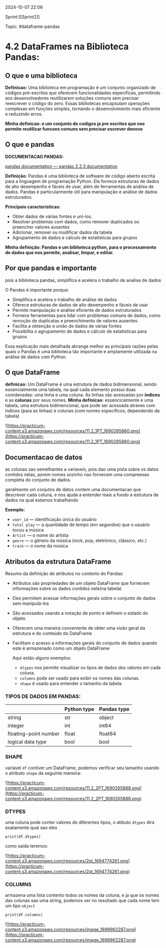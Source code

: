 
2024-10-07 22:06

Sprint:[[Sprint2]]

Topic:  #dataframe-pandas



# 4.2 **DataFrames na Biblioteca Pandas:**

## O que e uma biblioteca

**Definicao:** Uma biblioteca em programação é um conjunto organizado de códigos pré-escritos que oferecem funcionalidades específicas, permitindo aos desenvolvedores reutilizarem soluções comuns sem precisar reescrever o código do zero. Essas bibliotecas encapsulam operações complexas em funções simples, tornando o desenvolvimento mais eficiente e reduzindo erros.

**Minha definicao: e um conjunto de codigos ja pre escritos que nos permite reutilizar funcoes comuns sem precisar escrever denovo**

## O que e pandas

**DOCUMENTACAO PANDAS:**

[pandas documentation — pandas 2.2.3 documentation](https://pandas.pydata.org/pandas-docs/stable/)

**Definição:** Pandas é uma biblioteca de software de código aberto escrita para a linguagem de programação Python. Ela fornece estruturas de dados de alto desempenho e fáceis de usar, além de ferramentas de análise de dados. Pandas é particularmente útil para manipulação e análise de dados estruturados.

**Principais características:**

- Obter dados de várias fontes e uni-los.
- Resolver problemas com dados, como remover duplicados ou preencher valores ausentes
- Adicionar, remover ou modificar dados da tabela
- Agrupamento de dados e cálculo de estatísticas para grupos

**Minha definição: Pandas e um biblioteca python, para o processamento de dados que nos permite, analisar, limpar, e editar.**

## Por que pandas e importante

pois a biblioteca pandas, simplifica e acelera o trabalho de analise de dados

O Pandas é importante porque:

- Simplifica e acelera o trabalho de análise de dados
- Oferece estruturas de dados de alto desempenho e fáceis de usar
- Permite manipulação e análise eficiente de dados estruturados
- Fornece ferramentas para lidar com problemas comuns de dados, como remoção de duplicatas e preenchimento de valores ausentes
- Facilita a obtenção e união de dados de várias fontes
- Possibilita o agrupamento de dados e cálculo de estatísticas para grupos

Essa explicação mais detalhada abrange melhor as principais razões pelas quais o Pandas é uma biblioteca tão importante e amplamente utilizada na análise de dados com Python.

## O que DataFrame

**definicao:** Um DataFrame é uma estrutura de dados bidimensional, sendo essencialmente uma tabela, na qual cada elemento possui duas coordenadas: uma linha e uma coluna. As linhas são acessadas por **índices** e as **colunas** por seus nomes. **Minha definicao:** essencicalmente e uma tabela, uma estrutura bidimencional, que pode ser acessada atraves com indices (para as linhas) e colunas (com nomes especificos, dependendo da tabela)

![https://practicum-content.s3.amazonaws.com/resources/11.2_1PT_1690265860.png](https://practicum-content.s3.amazonaws.com/resources/11.2_1PT_1690265860.png)

## Documentacao de datos

as colunas sao semelhantes a variaveis, pois dao uma pista sobre os datos contidos nelas, porem nomes sozinho nao fornecem uma compreesao completa do conjunto de dados.

geralmente um conjutos de datos contem uma documentacao que descrever cada coluna, e nos ajuda a entender mais a fundo a estrutura de dados na qual estamos trabalhando

**Exemplo:**

- `user_id` — identificação única do usuário
- `total play` — a quantidade de tempo (em segundos) que o usuário tocou a música
- `Artist` — o nome do artista
- `genre` — o gênero da música (rock, pop, eletrônico, clássico, etc.)
- `track` — o nome da música

## **Atributos da estrutura DataFrame**

Resumo da definição de atributos no contexto do Pandas:

- Atributos são propriedades de um objeto DataFrame que fornecem informações sobre os dados contidos nele(na tabela)
    
- Eles permitem acessar informações gerais sobre o conjunto de dados sem manipulá-los
    
- São acessados usando a notação de ponto e definem o estado do objeto
    
- Oferecem uma maneira conveniente de obter uma visão geral da estrutura e do conteúdo do DataFrame
    
- Facilitam o acesso a informações gerais do conjunto de dados quando este é armazenado como um objeto DataFrame
    
    Aqui estão alguns exemplos:
    
    - `dtypes` nos permite visualizar os tipos de dados dos valores em cada coluna.
    - `columns` pode ser usado para exibir os nomes das colunas.
    - `shape` é usado para entender o tamanho da tabela.

### TIPOS DE DADOS EM PANDAS:

||Python type|Pandas type|
|---|---|---|
|string|str|object|
|integer|int|int64|
|floating-point number|float|float64|
|logical data type|bool|bool|

### SHAPE

variável `df` contiver um DataFrame, podemos verificar seu tamanho usando o atributo `shape` da seguinte maneira:

![https://practicum-content.s3.amazonaws.com/resources/11.2_2PT_1690265888.png](https://practicum-content.s3.amazonaws.com/resources/11.2_2PT_1690265888.png)

### DTYPES

uma coluna pode conter valores de diferentes tipos, o atibuto `dtypes` dira exatamente qual sao eles

`print(df.dtypes)`

como saida teremos:

![https://practicum-content.s3.amazonaws.com/resources/2pt_1694774261.png](https://practicum-content.s3.amazonaws.com/resources/2pt_1694774261.png)

### COLUMNS

armazena uma lista contento todos os nomes da coluna, e ja que os nomes das colunas sao uma string, podemos ver no resultado que cada nome tem um tipo `object`

`print(df.columns)`

![https://practicum-content.s3.amazonaws.com/resources/image_1699962287.png](https://practicum-content.s3.amazonaws.com/resources/image_1699962287.png)
